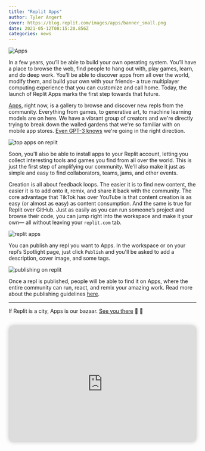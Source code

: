 ```yaml
---
title: "Replit Apps"
author: Tyler Angert
cover: https://blog.replit.com/images/apps/banner_small.png
date: 2021-05-12T08:15:20.856Z
categories: news
---
```


![Apps](https://blog.replit.com/images/apps/banner_small.png)

In a few years, you’ll be able to build your own operating system. You’ll have a place to browse the web, find people to hang out with, play games, learn, and do deep work. You’ll be able to discover apps from all over the world, modify them, and build your own with your friends– a true multiplayer computing experience that you can customize and call home. Today, the launch of Replit Apps marks the first step towards that future.

[Apps](https://replit.com/apps), right now, is a gallery to browse and discover new repls from the community. Everything from games, to generative art, to machine learning models are on here. We have a vibrant group of creators and we're directly trying to break down the walled gardens that we're so familiar with on mobile app stores. [Even GPT-3 knows](https://blog.replit.com/shareable) we're going in the right direction.

![top apps on replit](https://cms.replit.com/assets/apps-blog/apps-scroll-demo.gif)

Soon, you'll also be able to install apps to your Replit account, letting you collect interesting tools and games you find from all over the world. This is just the first step of amplifying our community. We'll also make it just as simple and easy to find collaborators, teams, jams, and other events.

Creation is all about feedback loops. The easier it is to find new content, the easier it is to add onto it, remix, and share it back with the community. The core advantage that TikTok has over YouTube is that content creation is as easy (or almost as easy) as content consumption. And the same is true for Replit over GitHub. Just as easily as you can run someone’s project and browse their code, you can jump right into the workspace and make it your own— all without leaving your `replit.com` tab. 

![replit apps](https://cms.replit.com/assets/apps-blog/computer-spacecomp.gif)

You can publish any repl you want to Apps. In the workspace or on your repl’s Spotlight page, just click `Publish` and you'll be asked to add a description, cover image, and some tags.

![publishing on replit](https://cms.replit.com/assets/apps-blog/publish.gif?id=1)

Once a repl is published, people will be able to find it on Apps, where the entire community can run, react, and remix your amazing work. Read more about the publishing guidelines [here](https://docs.replit.com/repls/apps-and-publishing).
___

If Replit is a city, Apps is our bazaar. [See you there](https://replit.com/apps) 🌆 🎉

<div class="video-container" style="text-align: center;margin: 30px 0;"><iframe width="560" height="315" src="https://www.youtube.com/embed/O38jQw2IpLM" title="YouTube video player" frameborder="0" allow="accelerometer; autoplay; clipboard-write; encrypted-media; gyroscope; picture-in-picture" allowfullscreen></iframe></div>

<style>
.video-container {
position: relative;
padding-bottom: 56.25%;
padding-top: 30px; height: 0; overflow: hidden;
border-radius: 12px;
box-shadow: 0 0 12px 0 rgba(0,0,0,0.2);
}

.markdown img {
	border-radius: 12px;
	width: 100% !important;
	box-shadow: 0 0 12px 0 rgba(0,0,0,0.2);
}

.video-container iframe,
.video-container object,
.video-container embed {
position: absolute;
top: 0;
left: 0;
width: 100%;
height: 100%;
}
</style>


